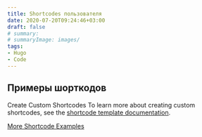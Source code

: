 ```yaml
---
title: Shortcodes пользователя
date: 2020-07-20T09:24:46+03:00
draft: false
# summary:
# summaryImage: images/
tags: 
- Hugo
- Code
---
```


## Примеры шорткодов


Create Custom Shortcodes
To learn more about creating custom shortcodes, see the [shortcode template documentation](https://gohugo.io/templates/shortcode-templates/).


[More Shortcode Examples](https://gohugo.io/templates/shortcode-templates/#more-shortcode-examples)